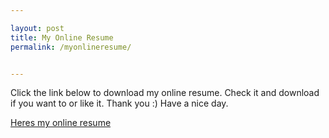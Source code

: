 ```yaml
---

layout: post
title: My Online Resume
permalink: /myonlineresume/


---
```


Click the link below to download my online resume.
Check it and download if you want to or like it.
Thank you :) Have a nice day. 


[Heres my online resume](https://drive.google.com/file/d/1FrwvD_wyT0L8AxSSbRFKJb_MH573GqC8/view?usp=sharing)


